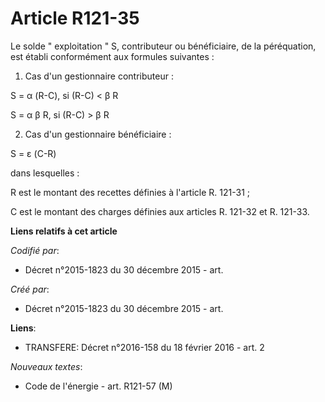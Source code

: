 # Article R121-35

Le solde " exploitation " S, contributeur ou bénéficiaire, de la péréquation, est établi conformément aux formules
suivantes : 

1. Cas d'un gestionnaire contributeur : 

S = α (R-C), si (R-C) < β R 

S = α β R, si (R-C) > β R 

2. Cas d'un gestionnaire bénéficiaire : 

S = ε (C-R) 

dans lesquelles : 

R est le montant des recettes définies à l'article R. 121-31 ; 

C est le montant des charges définies aux articles R. 121-32 et R. 121-33.

**Liens relatifs à cet article**

_Codifié par_:

  - Décret n°2015-1823 du 30 décembre 2015 - art.

_Créé par_:

  - Décret n°2015-1823 du 30 décembre 2015 - art.

**Liens**:

  - TRANSFERE: Décret n°2016-158 du 18 février 2016 - art. 2

_Nouveaux textes_:

  - Code de l'énergie - art. R121-57 (M)
